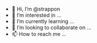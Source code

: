 - 👋 Hi, I’m @strappon
- 👀 I’m interested in ...
- 🌱 I’m currently learning ...
- 💞️ I’m looking to collaborate on ...
- 📫 How to reach me ...

<!---
strappon/strappon is a ✨ special ✨ repository because its `README.md` (this file) appears on your GitHub profile.
You can click the Preview link to take a look at your changes.
---

